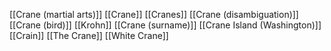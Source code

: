 [[Crane (martial arts)]]
[[Crane]]
[[Cranes]]
[[Crane (disambiguation)]]
[[Crane (bird)]]
[[Krohn]]
[[Crane (surname)]]
[[Crane Island (Washington)]]
[[Crain]]
[[The Crane]]
[[White Crane]]
